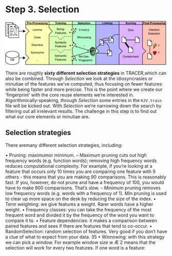 # Step 3. Selection

![](/assets/architecture.png)

There are roughly **sixty different selection strategies** in TRACER,which can also be combined. Through _Selection_ we look at the idiosyncrasies or minutiae of the features we’ve computed, thus focusing on
fewer features while being faster and more precise. This is the point where we create our ‘fingerprint’
with the core reuse elements we’re interested in. Algorithmically-speaking, through _Selection_ some
entries in the `KJV.train` file will be kicked out. With _Selection_ we’re narrowing down the search by
filtering out all irrelevant results. The challenge in this step is to find out what our core elements or
minutiae are.

## Selection strategies

There aremany different selection strategies, including:

• Pruning: maximumor minimum.
– Maximum pruning cuts out high frequency words (e.g. function words); removing high
frequency words reduces computational complexity. For example, if you’re looking at a
feature that occurs only 10 times you are comparing one feature with 9 others - this means
that you are making 90 comparisons. This is reasonably fast. If you, however, do not prune
and have a frequency of 100, you would have to make 900 comparisons. That’s slow.
– Minimum pruning removes low frequency words (e.g. words with a frequency of 1). Min
pruning is used to clear up more space on the desk by reducing the size of the index.
• Term weighting: we give features a weight. Rarer words have a higher weight.
• Frequency classes: you can take the frequency of the most frequent word and divided it by the
frequency of the word you want to compare it to.
• Feature dependencies: it makes a comparison between paired features and sees if there are
features that tend to co-occur.
• RandomSelection: random selection of features. Very good if you don’t have a clue of what to
expect from your data.
35
• Winnowing: with this strategy we can pick a window. For example window size w Æ 2 means
that the selection will work for every two features. If one word is a feature:



